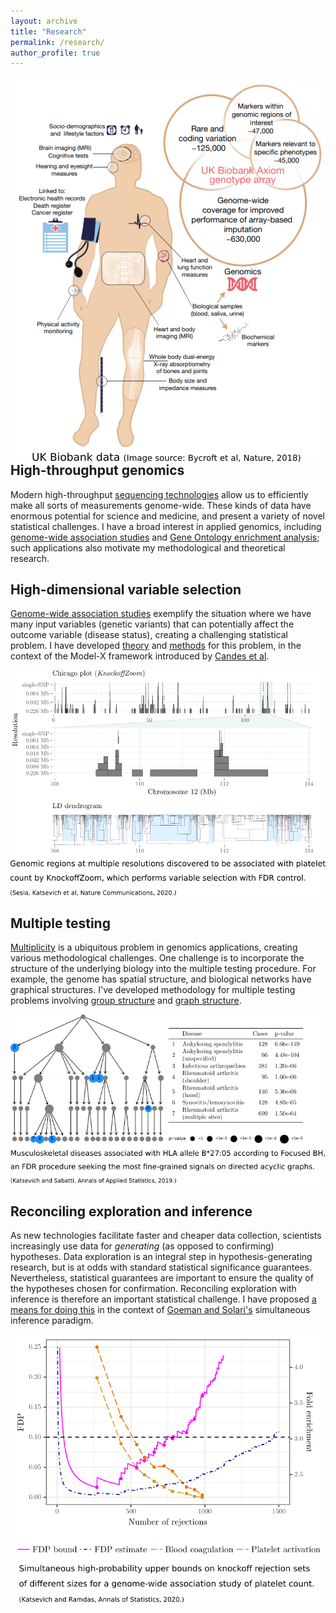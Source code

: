 ```yaml
---
layout: archive
title: "Research"
permalink: /research/
author_profile: true
---
```


<img src="/images/high-throughput.png" align="right">

High-throughput genomics
------ 
Modern high-throughput [sequencing technologies](https://en.wikipedia.org/wiki/Functional_genomics) allow us to efficiently make all sorts of measurements genome-wide. These kinds of data have enormous potential for science and medicine, and present a variety of novel statistical challenges. I have a broad interest in applied genomics, including [genome-wide association studies](https://www.nature.com/articles/s41467-020-14791-2) and [Gene Ontology enrichment analysis](https://www.nature.com/articles/s41598-019-42178-x); such applications also motivate my methodological and theoretical research.


High-dimensional variable selection
------ 
[Genome-wide association studies](https://en.wikipedia.org/wiki/Genome-wide_association_study) exemplify the situation where we have many input variables (genetic variants) that can potentially affect the outcome variable (disease status), creating a challenging statistical problem. I have developed [theory](https://arxiv.org/abs/2005.05506) and [methods](https://arxiv.org/abs/2006.08482) for this problem, in the context of the Model-X framework introduced by [Candes et al](https://rss.onlinelibrary.wiley.com/doi/10.1111/rssb.12265).

<img src="/images/variable-selection.png">

Multiple testing
------
[Multiplicity](https://en.wikipedia.org/wiki/Multiple_comparisons_problem#Large-scale_multiple_testing) is a ubiquitous problem in genomics applications, creating various methodological challenges. One challenge is to incorporate the structure of the underlying biology into the multiple testing procedure. For example, the genome has spatial structure, and biological networks have graphical structures. I've developed methodology for multiple testing problems involving [group structure](https://projecteuclid.org/euclid.aoas/1554861639) and [graph structure](https://arxiv.org/abs/1809.01792).

<p align="center">
  <img src="/images/multiple-testing.png">
</p>

Reconciling exploration and inference
------ 
As new technologies facilitate faster and cheaper data collection, scientists increasingly use data for *generating* (as opposed to confirming) hypotheses. Data exploration is an integral step in hypothesis-generating research, but is at odds with standard statistical significance guarantees. Nevertheless, statistical guarantees are important to ensure the quality of the hypotheses chosen for confirmation. Reconciling exploration with inference is therefore an important statistical challenge. I have proposed [a means for doing this](https://arxiv.org/abs/1803.06790) in the context of [Goeman and Solari's](https://projecteuclid.org/euclid.ss/1330437937) simultaneous inference paradigm.

<p align="center">
  <img src="/images/selective-inference.png">
</p>

